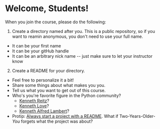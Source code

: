 # Welcome, Students!

When you join the course, please do the following:

1. Create a directory named after you. This is a public repository, so if you want to reamin anonymous, you don't need to use your full name.
 - It can be your first name
 - It can be your gitHub handle
 - It can be an arbitrary nick name -- just make sure to let your instructor know

2. Create a README for your directory.
  * Feel free to personalize it a bit!
  * Share some things about what makes you you.
  * Tell us what you want to get out of this course.
  * Who's you're favorite figure in the Python community? 
    * [Kenneth Reitz](https://www.kennethreitz.org)?
    * [Kenneth Love](https://thekennethlove.com)?
    * [Kenneth Alfred Lambert](http://home.wlu.edu/~lambertk/)?
  * Protip: [Always start a project with a README](https://www.kennethreitz.org/essays/how-i-develop-things-and-why). 
    What if Two-Years-Older-*You* forgets what the project was about?
